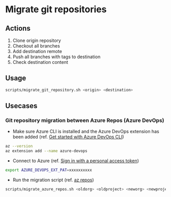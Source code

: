 # Migrate git repositories

## Actions

1. Clone origin repository
2. Checkout all branches
3. Add destination remote
4. Push all branches with tags to destination
5. Check destination content

## Usage

```bash
scripts/migrate_git_repository.sh <origin> <destination>
```

## Usecases

### Git repository migration between Azure Repos (Azure DevOps)

* Make sure Azure CLI is installed and the Azure DevOps extension has been added (ref. [Get started with Azure DevOps CLI](https://learn.microsoft.com/en-us/azure/devops/cli/))

```bash
az --version
az extension add --name azure-devops
```

* Connect to Azure (ref. [Sign in with a personal access token](https://learn.microsoft.com/en-us/azure/devops/cli/log-in-via-pat))

```bash
export AZURE_DEVOPS_EXT_PAT=xxxxxxxxxx
```

* Run the migration script (ref. [az repos](https://learn.microsoft.com/en-us/cli/azure/repos))

```bash
scripts/migrate_azure_repos.sh <oldorg> <oldproject> <neworg> <newproject> <reponame> <repoid> <tempdirpath>
```
